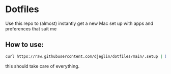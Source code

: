 # Dotfiles

Use this repo to (almost) instantly get a new Mac set up with apps and preferences that suit me

## How to use:

```bash
curl https://raw.githubusercontent.com/djeglin/dotfiles/main/.setup | bash
```

this should take care of everything.
